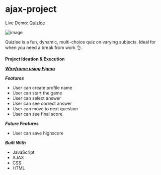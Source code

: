 # ajax-project
Live Demo: [Quizlee](https://eniolajohnson.github.io/ajax-project/)

![image](https://user-images.githubusercontent.com/73314663/103313849-98087780-4a21-11eb-8ad5-c9715e989c10.png)

Quizlee is a fun, dynamic, multi-choice quiz on varying subjects. Ideal for when you need a break from work :ok_hand:.

**Project Ideation & Execution**

**_[Wireframe using Figma](https://www.figma.com/file/4I7X4tSK0zJnbzbCKcxad8/Quizlee?node-id=0%3A1)_**

**_Features_**
* User can create profile name
* User can start the game
* User can select answer
* User can see correct answer
* User can move to next question
* User can see final score.

**_Future Features_**
* User can save highscore

**_Built With_**
* JavaScript
* AJAX
* CSS
* HTML
